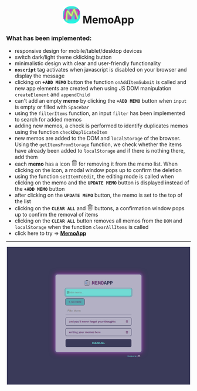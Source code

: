 <h1 align="center"><img src="/images/readme/m_app.gif" alt="Trash can"> MemoApp</h1>
<h3>What has been implemented:</h3>
<ul style="">
    <li>responsive design for mobile/tablet/desktop devices</li>
    <li>switch dark/light theme cklicking button</li>
    <li>minimalistic design with clear and user-friendly functionality</li>
    <li><code><b>noscript</b></code> tag activates when javascript is disabled on your browser and display the message</li>
    <li>clicking on <code><b>+ADD MEMO</b></code> button the function <code>onAddItemSubmit</code> is called and new app elements are created when using JS DOM manipulation <code>createElement</code> and <code>appendСhild</code></li>
    <li>can't add an empty <b>memo</b> by clicking the <code><b>+ADD MEMO</b></code> button when <code>input</code> is empty or filled with <code>Spacebar</code></li>
    <li>using the <code>filterItems</code> function, an input <code>filter</code> has been implemented to search for added memos</li>
    <li>adding new memos, a check is performed to identify duplicates memos using the function <code>checkDuplicateItem</code></li>
    <li>new memos are added to the DOM and <code>localStorage</code> of the browser. Using the <code>getItemsFromStorage</code> function, we check whether the items have already been added to  <code>localStorage</code> and if there is nothing there, add them</li>
    <li>each <b>memo</b> has a icon <img src="/images/readme/trash_can.png" alt="Trash can"> for removing it from the memo list. When clicking on the icon, a modal window pops up to confirm the deletion</li>
    <li>using the function <code>setItemToEdit</code>, the editing mode is called when clicking on the memo and the <code><b>UPDATE MEMO</b></code> button is displayed instead of the <code><b>+ADD MEMO</b></code> button</li> 
    <li>after clicking on the <code><b>UPDATE MEMO</b></code> button, the memo is set to the top of the list</li>
    <li>clicking on the <code><b>CLEAR ALL</b></code> and <img src="/images/readme/trash_can.png" alt="Trash can"> buttons, a confirmation window pops up to confirm the removal of items</li>
    <li>clicking on the <code><b>CLEAR ALL</b></code> button removes all memos from the <code>DOM</code> and <code>localStorage</code> when the function <code>clearAllItems</code> is called</li>
    <li>click here to try => <a href="https://bakna2t.github.io/memoapp/" style="font-weight: bold;" target="_blank">MemoApp</a></li>
</ul>
<hr>

<div align="center">
    <p style="width: 500px;">
        <a href="https://bakna2t.github.io/memoapp/"><img src="/images/readme/baner.png" alt="MemoAPP""></a>
    </p>
</div>
